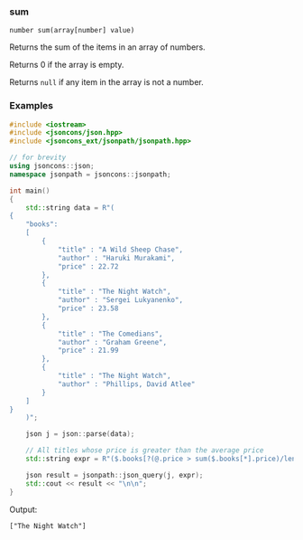 ### sum

```
number sum(array[number] value)
```

Returns the sum of the items in an array of numbers. 

Returns 0 if the array is empty.

Returns `null` if any item in the array is not a number.

### Examples

```c++
#include <iostream>
#include <jsoncons/json.hpp>
#include <jsoncons_ext/jsonpath/jsonpath.hpp>

// for brevity
using jsoncons::json; 
namespace jsonpath = jsoncons::jsonpath;

int main() 
{
    std::string data = R"(
{
    "books":
    [
        {
            "title" : "A Wild Sheep Chase",
            "author" : "Haruki Murakami",
            "price" : 22.72
        },
        {
            "title" : "The Night Watch",
            "author" : "Sergei Lukyanenko",
            "price" : 23.58
        },
        {
            "title" : "The Comedians",
            "author" : "Graham Greene",
            "price" : 21.99
        },
        {
            "title" : "The Night Watch",
            "author" : "Phillips, David Atlee"
        }
    ]
}
    )";

    json j = json::parse(data);

    // All titles whose price is greater than the average price
    std::string expr = R"($.books[?(@.price > sum($.books[*].price)/length($.books[*].price))].title)";

    json result = jsonpath::json_query(j, expr);
    std::cout << result << "\n\n";
}
```
Output:
```
["The Night Watch"]
```

